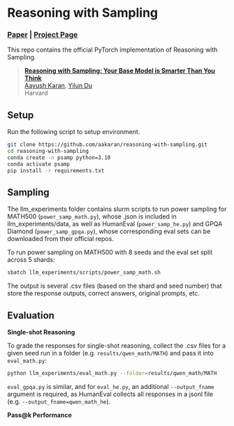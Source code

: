 # Reasoning with Sampling

### [Paper]() | [Project Page](https://aakaran.github.io/training_free_reasoning/)


This repo contains the official PyTorch implementation of Reasoning with Sampling.
> [**Reasoning with Sampling: Your Base Model is Smarter Than You Think**]()<br>
> [Aayush Karan](https://aakaran.github.io/), [Yilun Du](https://yilundu.github.io/)
> <br>Harvard<br>



## Setup

Run the following script to setup environment.

```bash
git clone https://github.com/aakaran/reasoning-with-sampling.git
cd reasoning-with-sampling
conda create -n psamp python=3.10
conda activate psamp
pip install -r requirements.txt
```


## Sampling
The llm_experiments folder contains slurm scripts to run power sampling for MATH500 (```power_samp_math.py```), whose .json is included in llm_experiments/data, as well as HumanEval (```power_samp_he.py```) and GPQA Diamond (```power_samp_gpqa.py```), whose corresponding eval sets can be downloaded from their official repos. 

To run power sampling on MATH500 with 8 seeds and the eval set split across 5 shards:
```bash
sbatch llm_experiments/scripts/power_samp_math.sh
```
The output is several .csv files (based on the shard and seed number) that store the response outputs, correct answers, original prompts, etc. 

## Evaluation
**Single-shot Reasoning**

To grade the responses for single-shot reasoning, collect the .csv files for a given seed run in a folder (e.g. ```results/qwen_math/MATH```) and pass it into ```eval_math.py```:

```bash
python llm_experiments/eval_math.py --folder=results/qwen_math/MATH
```

```eval_gpqa.py``` is similar, and for ```eval_he.py```, an additional ```--output_fname``` argument is required, as HumanEval collects all responses in a jsonl file (e.g. ```--output_fname=qwen_math_he```).


**Pass@k Performance**

